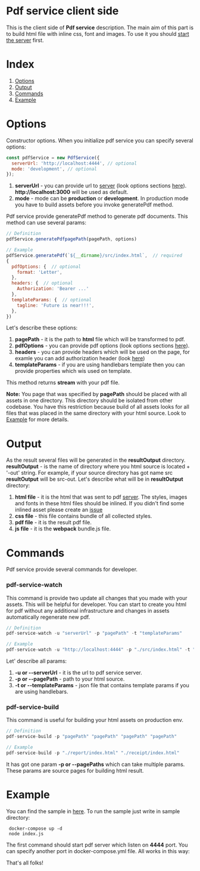 Pdf service client side
===========
This is the client side of **Pdf service** description.
The main aim of this part is to build html file with inline css, font and images.
To use it you should [start the server](../server/README.md) first.

Index
===========
  1. [Options](#options)
  2. [Output](#output)
  3. [Commands](#commands)
  4. [Example](#example)

Options
=======
Constructor options. When you initialize pdf service you can specify several options:
``` javascript
const pdfService = new PdfService({
  serverUrl: 'http://localhost:4444', // optional
  mode: 'development', // optional
});
```

  1. **serverUrl** - you can provide url to [server](../server/README.md) (look options sections [here](https://www.npmjs.com/package/wkhtmltopdf)). **http://localhost:3000** will be used as default.
  2. **mode** - mode can be **production** or **development**. In production mode you have to build assets before you invoke generatePdf method.

Pdf service provide generatePdf method to generate pdf documents. This method can use several params:
``` javascript
// Definition
pdfService.generatePdfpagePath(pagePath, options)

// Example
pdfService.generatePdf(`${__dirname}/src/index.html`,  // required
{
  pdfOptions: {  // optional
    format: 'Letter',
  },
  headers: {  // optional
    Authorization: 'Bearer ...'
  },
  templateParams: {  // optional
    tagline: 'Future is near!!!',
  },
})
```

Let's describe these options:
  1. **pagePath** - it is the path to **html** file which will be transformed to pdf.
  2. **pdfOptions** - you can provide pdf options (look options sections [here](https://github.com/GoogleChrome/puppeteer/blob/master/docs/api.md#pagepdfoptions)).
  3. **headers** - you can provide headers which will be used on the page, for examle you can add authorization header (look [here](https://github.com/GoogleChrome/puppeteer/blob/master/docs/api.md#pagesetextrahttpheadersheaders))
  4. **templateParams** - if you are using handlebars template then you can provide properties which wis used on template.

This method returns **stream** with your pdf file.

**Note:** You page that was specified by **pagePath** should be placed with all assets in one directory.
 This directory should be isolated from other codebase.
 You have this restriction because build of all assets looks for all files that was placed in the same directory with your html source.
 Look to [Example](#example) for more details.

Output
===========
As the result several files will be generated in the **resultOutput** directory.
**resultOutput** - is the name of directory where you html source is located + '-out' string.
For example, if your source directory has got name src  **resultOutput** will be src-out.
Let's describe what will be in  **resultOutput** directory:
 1. **html file** - it is the html that was sent to pdf [server](../server/README.md).
  The styles, images and fonts in these html files should be inlined.
  If you didn't find some inlined asset please create an [issue](https://github.com/startupsummer/service-stack/issues)
 2. **css file** - this file contains bundle of all collected styles.
 3. **pdf file** - it is the result pdf file.
 4. **js file** - it is the **webpack** bundle.js file.

Commands
========
Pdf service provide several commands for developer.

### pdf-service-watch

This command is provide two update all changes that you made with your assets.
This will be helpful for developer.
You can start to create you html for pdf without any additional
infrastructure and changes in assets automatically regenerate new pdf.

``` javascript
// Definition
pdf-service-watch -u "serverUrl" -p "pagePath" -t "templateParams"

// Example
pdf-service-watch -u "http://localhost:4444" -p "./src/index.html" -t "./templateParams.json"
```

Let' describe all params:
 1. **-u or --serverUrl** - it is the url to pdf service server.
 2. **-p or --pagePath** - path to your html source.
 3. **-t or --templateParams** - json file that contains template params if you are using handlebars.

### pdf-service-build

This command is useful for building your html assets on production env.

``` javascript
// Definition
pdf-service-build -p "pagePath" "pagePath" "pagePath" "pagePath"

// Example
pdf-service-build -p "./report/index.html" "./receipt/index.html"
```

It has got one param **-p or --pagePaths** which can take multiple params.
These params are source pages for building html result.

Example
===========
You can find the sample in [here](./sample). To run the sample just write in sample directory:
```
 docker-compose up -d
 node index.js
```
The first command should start pdf server which listen on **4444** port.
You can specify another port in docker-compose.yml file.
All works in this way:

That's all folks!
